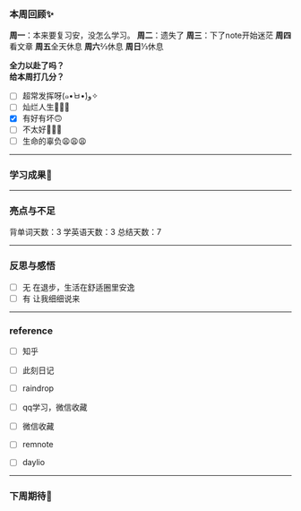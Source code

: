 ### 本周回顾✨
**周一**：本来要复习安，没怎么学习。
**周二**：遗失了
**周三**：下了note开始迷茫
**周四**看文章
**周五**全天休息
**周六**⅔休息
**周日**⅓休息

**全力以赴了吗？**  
**给本周打几分？**

- [ ] 超常发挥呀(๑•̀ㅂ•́)و✧
- [ ] 灿烂人生🌊🌊🌊
- [x] 有好有坏🙃
- [ ] 不太好🫤🫤🫤
- [ ] 生命的辜负😩😩😩
---

### 学习成果🎊


---
### 亮点与不足
背单词天数：3
学英语天数：3
总结天数：7



---
### 反思与感悟
- [ ] 无
在退步，生活在舒适圈里安逸
- [ ] 有
让我细细说来

---
### reference
- [ ] 知乎
- [ ] 此刻日记
- [ ] raindrop
- [ ] qq学习，微信收藏
- [ ] 微信收藏
- [ ] remnote
- [ ] daylio




---

### 下周期待🦊

